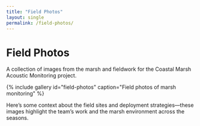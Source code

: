 ```yaml
---
title: "Field Photos"
layout: single
permalink: /field-photos/
---
```


# Field Photos

A collection of images from the marsh and fieldwork for the Coastal Marsh Acoustic Monitoring project.

{% include gallery id="field-photos" caption="Field photos of marsh monitoring" %}

Here’s some context about the field sites and deployment strategies—these images highlight the team’s work and the marsh environment across the seasons.

